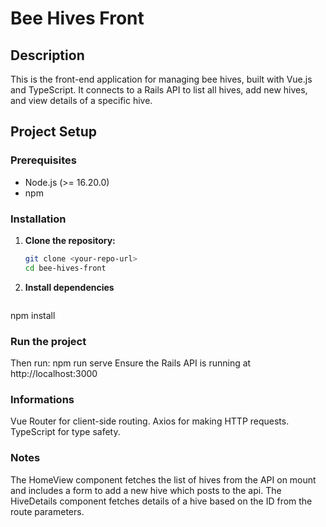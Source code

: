 # Bee Hives Front

## Description
This is the front-end application for managing bee hives, built with Vue.js and TypeScript. It connects to a Rails API to list all hives, add new hives, and view details of a specific hive.

## Project Setup

### Prerequisites
- Node.js (>= 16.20.0)
- npm

### Installation

1. **Clone the repository:**
   ```bash
   git clone <your-repo-url>
   cd bee-hives-front
2. **Install dependencies**
   ```bash
  npm install

### Run the project
Then run: npm run serve
Ensure the Rails API is running at http://localhost:3000

### Informations
Vue Router for client-side routing.
Axios for making HTTP requests.
TypeScript for type safety.

### Notes
The HomeView component fetches the list of hives from the API on mount and includes a form to add a new hive which posts to the api.
The HiveDetails component fetches details of a hive based on the ID from the route parameters.
